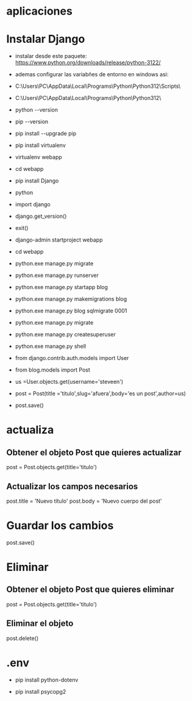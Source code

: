 # aplicaciones

# Instalar Django

- instalar desde este paquete: https://www.python.org/downloads/release/python-3122/

- ademas configurar las variabñes de entorno en windows asi:

- C:\Users\PC\AppData\Local\Programs\Python\Python312\Scripts\
- C:\Users\PC\AppData\Local\Programs\Python\Python312\

- python --version
- pip --version
- pip install --upgrade pip
- pip install virtualenv
- virtualenv webapp
- cd webapp
- pip install Django
- python 
- import django
- django.get_version()
- exit()
- django-admin startproject webapp
- cd webapp
- python.exe manage.py migrate
- python.exe manage.py runserver
- python.exe manage.py startapp blog
- python.exe manage.py makemigrations blog
- python.exe manage.py blog sqlmigrate 0001
- python.exe manage.py migrate
- python.exe manage.py createsuperuser
- python.exe manage.py shell
- from django.contrib.auth.models import User
- from blog.models import Post
- us =User.objects.get(username='steveen')
- post = Post(title ='titulo',slug='afuera',body='es un post',author=us)
- post.save()

# actualiza

## Obtener el objeto Post que quieres actualizar
post = Post.objects.get(title='titulo')

## Actualizar los campos necesarios
post.title = 'Nuevo título'
post.body = 'Nuevo cuerpo del post'

# Guardar los cambios
post.save()

# Eliminar

## Obtener el objeto Post que quieres eliminar
post = Post.objects.get(title='titulo')

## Eliminar el objeto
post.delete()

# .env

- pip install python-dotenv

- pip install psycopg2
